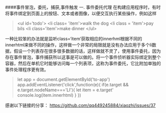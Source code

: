 ####事件冒泡，委托，捕获,事件触发
一. 事件委托代理
 在构建应用程序时，有时将事件绑定到页面上的按钮、文本或者图像，以便交互执行某些操作，例如这样
 > \<ul id='todo'>
  \<li class= 'item'>walk the dog</li>
  \<li class = 'item'>pay bils</li>
  \<li class='item'>make dinner</li>
  \</ul>

  一种比较笨的办法就是监听class=‘item’获取相应的innerhml根据不同的innerhtml来做不同的操作，这样做一个非常的局限就是没有办法应用于多个li数据，假设一个列表存在很多很多数据的话，这样做就不灵了，使用事件委托，因为存在事件冒泡，事件捕获所以这事是可以做的。将一个事件侦听器实际绑定到整个容器，然后在单机它时能够访问每一个列表项，这称为事件委托，它比附加单独的事件处理程序更有效。

  > let app = document.getElementById('to-app')
    app.addEventListener('click',function(e){
      if(e.target && e.target.nodeName==='LI'){
        let item = e.target'
        console.log(item.innerhtml)
      }
    })


  感谢以下链接的分享：
  https://github.com/qq449245884/xiaozhi/issues/37


